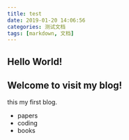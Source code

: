 ```yaml
---
title: test
date: 2019-01-20 14:06:56
categories: 测试文档
tags: [markdown, 文档]
---
```


## Hello World!

## Welcome to visit my blog!

this my first blog.

+ papers
+ coding
+ books
